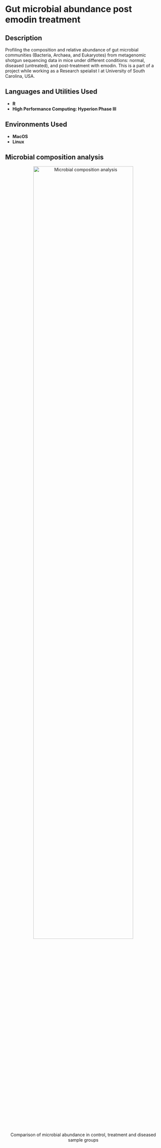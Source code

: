 <h1>Gut microbial abundance post emodin treatment</h1>

<h2>Description</h2>
<p>
 Profiling the composition and relative abundance of gut microbial communities (Bacteria, Archaea, and Eukaryotes) from metagenomic shotgun sequencing data in mice under different conditions: normal, diseased (untreated), and post-treatment with emodin.
  This is a part of a project while working as a Research speialist I at University of South Carolina, USA.
</p>

<h2>Languages and Utilities Used</h2>
<ul>
    <li><b>R</b></li>
    <li><b>High Performance Computing: Hyperion Phase III </b></li>   
</ul>

<h2>Environments Used</h2>
<ul>
    <li><b>MacOS</b></li>
    <li><b>Linux</b></li>
</ul>

<h2>Microbial composition analysis</h2>
<p align="center">
    <img src="https://github.com/CbAsh07/metaphlan/blob/main/emodin.png" alt="Microbial composition analysis" width="80%" height="80%">
    <br />
    Comparison of microbial abundance in control, treatment and diseased sample groups
</p>


<!--
 ```diff
- text in red
+ text in green
! text in orange
# text in gray
@@ text in purple (and bold)@@
```
--!>

